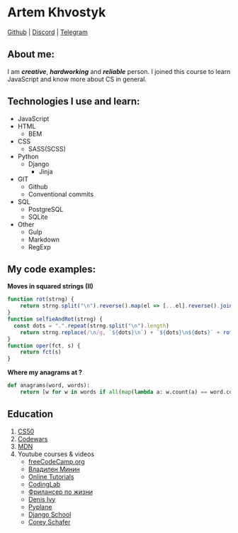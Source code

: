 # Artem Khvostyk

[Github](https://github.com/KUSTIKs) | [Discord](https://discord.com/users/522730231543627796) | [Telegram](https://t.me/Artem_Kustikovich)

## About me:

I am **_creative_**, **_hardworking_** and **_reliable_** person. I joined this course to learn JavaScript and know more about CS in general.

## Technologies I use and learn:

- JavaScript
- HTML
  - BEM
- CSS
  - SASS(SCSS)
- Python
  - Django
    - Jinja
- GIT
  - Github
  - Conventional commits
- SQL
  - PostgreSQL
  - SQLite
- Other
  - Gulp
  - Markdown
  - RegExp

## My code examples:

**Moves in squared strings (II)**

```JavaScript
function rot(strng) {
    return strng.split("\n").reverse().map(el => [...el].reverse().join("")).join("\n")
}
function selfieAndRot(strng) {
  const dots = ".".repeat(strng.split("\n").length)
    return strng.replace(/\n/g, `${dots}\n`) + `${dots}\n${dots}` + rot(strng) .replace(/\n/g, `\n${dots}`)
}
function oper(fct, s) {
    return fct(s)
}
```

**Where my anagrams at ?**

```python
def anagrams(word, words):
    return [w for w in words if all(map(lambda a: w.count(a) == word.count(a), set(word)|set(w)))]
```

## Education

1. [CS50](https://cs50.harvard.edu/)
2. [Codewars](https://www.codewars.com/)
3. [MDN](https://developer.mozilla.org/)
4. Youtube courses & videos
   - [freeCodeCamp.org](https://www.youtube.com/channel/UC8butISFwT-Wl7EV0hUK0BQ)
   - [Владилен Минин](https://www.youtube.com/channel/UCg8ss4xW9jASrqWGP30jXiw)
   - [Online Tutorials](https://www.youtube.com/channel/UCbwXnUipZsLfUckBPsC7Jog)
   - [CodingLab](https://www.youtube.com/channel/UCBlr2jG1onljL-gUy9bbhJw)
   - [Фрилансер по жизни](https://www.youtube.com/channel/UCedskVwIKiZJsO8XdJdLKnA)
   - [Denis Ivy](https://www.youtube.com/channel/UCTZRcDjjkVajGL6wd76UnGg)
   - [Pyplane](https://www.youtube.com/channel/UCQtHyVB4O4Nwy1ff5qQnyRw)
   - [Django School](https://www.youtube.com/channel/UC_hPYclmFCIENpMUHpPY8FQ)
   - [Corey Schafer](https://www.youtube.com/user/schafer5)
